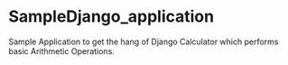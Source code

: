 # SampleDjango_application
Sample Application to get the hang of Django
Calculator which performs basic Arithmetic Operations.
